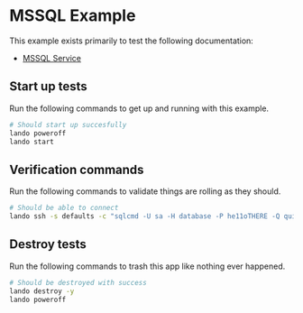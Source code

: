 MSSQL Example
=============

This example exists primarily to test the following documentation:

* [MSSQL Service](https://docs.devwithlando.io/tutorials/mssql.html)

Start up tests
--------------

Run the following commands to get up and running with this example.

```bash
# Should start up succesfully
lando poweroff
lando start
```

Verification commands
---------------------

Run the following commands to validate things are rolling as they should.

```bash
# Should be able to connect
lando ssh -s defaults -c "sqlcmd -U sa -H database -P he11oTHERE -Q quit"
```

Destroy tests
-------------

Run the following commands to trash this app like nothing ever happened.

```bash
# Should be destroyed with success
lando destroy -y
lando poweroff
```
